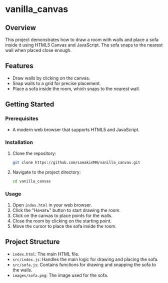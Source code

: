 # vanilla_canvas

## Overview

This project demonstrates how to draw a room with walls and place a sofa inside it using HTML5 Canvas and JavaScript. The sofa snaps to the nearest wall when placed close enough.

## Features

- Draw walls by clicking on the canvas.
- Snap walls to a grid for precise placement.
- Place a sofa inside the room, which snaps to the nearest wall.

## Getting Started

### Prerequisites

- A modern web browser that supports HTML5 and JavaScript.

### Installation

1. Clone the repository:
   ```sh
   git clone https://github.com/LomakinMN/vanilla_canvas.git
   ```
2. Navigate to the project directory:
   ```sh
   cd vanilla_canvas
   ```

### Usage

1. Open `index.html` in your web browser.
2. Click the "Начать" button to start drawing the room.
3. Click on the canvas to place points for the walls.
4. Close the room by clicking on the starting point.
5. Move the cursor to place the sofa inside the room.

## Project Structure

- `index.html`: The main HTML file.
- `src/index.js`: Handles the main logic for drawing and placing the sofa.
- `src/sofa.js`: Contains functions for drawing and snapping the sofa to the walls.
- `images/sofa.png`: The image used for the sofa.

